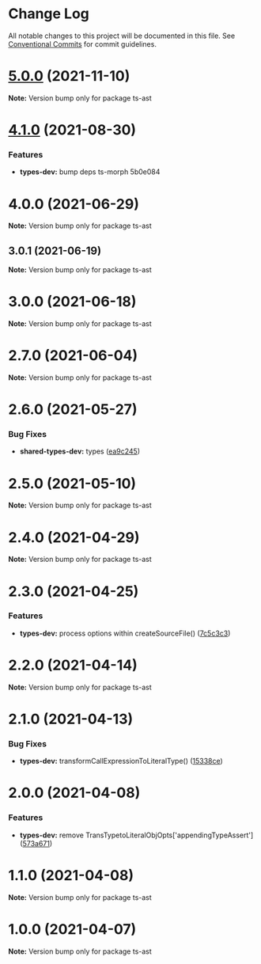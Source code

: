 # Change Log

All notable changes to this project will be documented in this file.
See [Conventional Commits](https://conventionalcommits.org) for commit guidelines.

# [5.0.0](/compare/v4.1.0...v5.0.0) (2021-11-10)

**Note:** Version bump only for package ts-ast





# [4.1.0](/compare/v4.0.0...v4.1.0) (2021-08-30)


### Features

* **types-dev:** bump deps ts-morph 5b0e084





# 4.0.0 (2021-06-29)

**Note:** Version bump only for package ts-ast





## 3.0.1 (2021-06-19)

**Note:** Version bump only for package ts-ast





# 3.0.0 (2021-06-18)

**Note:** Version bump only for package ts-ast





# 2.7.0 (2021-06-04)

**Note:** Version bump only for package ts-ast





# 2.6.0 (2021-05-27)


### Bug Fixes

* **shared-types-dev:** types ([ea9c245](https://github.com/waitingsong/ts-ast/commit/ea9c2456b9d803d021bf64562f1ef24ef5347821))





# 2.5.0 (2021-05-10)

**Note:** Version bump only for package ts-ast





# 2.4.0 (2021-04-29)

**Note:** Version bump only for package ts-ast





# 2.3.0 (2021-04-25)


### Features

* **types-dev:** process options within createSourceFile() ([7c5c3c3](https://github.com/waitingsong/ts-ast/commit/7c5c3c38f2c9468759d83b6be67f146f1562c07a))





# 2.2.0 (2021-04-14)

**Note:** Version bump only for package ts-ast





# 2.1.0 (2021-04-13)


### Bug Fixes

* **types-dev:** transformCallExpressionToLiteralType() ([15338ce](https://github.com/waitingsong/ts-ast/commit/15338ceb94b12213ee1b1d50f6993a55ef9ffd69))





# 2.0.0 (2021-04-08)


### Features

* **types-dev:** remove TransTypetoLiteralObjOpts['appendingTypeAssert'] ([573a671](https://github.com/waitingsong/ts-ast/commit/573a67129582567f41cf3f2ebc2c0f055affc9ba))





# 1.1.0 (2021-04-08)

**Note:** Version bump only for package ts-ast





# 1.0.0 (2021-04-07)

**Note:** Version bump only for package ts-ast
